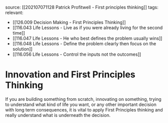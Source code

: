 source: [[202107071128 Patrick Profitwell - First principles thinking]]
tags:
relevant:
- [[126.009 Decision Making - First Principles Thinking]]
- [[116.043 Life Lessons - Live as if you were already living for the second time]]
- [[116.047 Life Lessons - He who best defines the problem usually wins]]
- [[116.048 Life Lessons - Define the problem clearly then focus on the solution]]
- [[116.056 Life Lessons - Control the inputs not the outcomes]]

# Innovation and First Principles Thinking

If you are building something from scratch, innovating on something, trying to understand what kind of life you want, or any other important decision with long term consequences, it is vital to apply First Principles thinking and really understand what is underneath the decision.